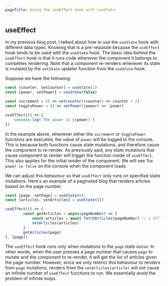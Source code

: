 ```yaml
---
pageTitle: Using the useEffect hook with useState
---
```


## useEffect

In my previous blog post, I talked about how to use the `useState` hook with different data types. Knowing that is a pre-requisite because the `useEffect` hook tends to be used with the `useState` hook. The basic idea behind the `useEffect` hook is that it runs code whenever the component it belongs to completes rendering. Note that a component re-renders whenever its state is mutated by the `setState` updater function from the `useState` hook. 

Suppose we have the following:

```jsx
const [counter, setCounter] = useState(1)
const [power, setPower] = useState(false)

const increment = () => setCounter((counter) => counter + 1)
const togglePower = () => setPower((power) => !power)

useEffect(() => {
	console.log(`The power is ${power}`)
})
```

In the example above, whenever either the `increment` or `togglePower` functions are executed, the value of `power` will be logged to the console. This is because both functions cause state mutations, and therefore cause the component to re-render. As previously said, any state mutations that cause component to render will trigger the function inside of `useEffect`. This also applies for the initial render of the component. We will see `The power is false` on  the console when the component loads. 

We can adjust this behaviour so that `useEffect` only runs on specified state mutations. Here's an example of a paginated blog that renders articles based on the page number.

```jsx
const [page, setPage] = useState(0);
const [articles, setArticles] = useState([])

useEffect(() => {
		const getArticles = async(pageNumber) => {
			const articles = await fetchArticles(pageNumber) // a GET function
			setArticles(articles)
		}
		getArticles(page)
}, [page])
```

The `useEffect` hook runs only when mutations to the `page` state occur. In other words, when the user presses a page number that causes `page` to mutate and the component to re-render, it will get the list of articles given the page number. However, since we only restrict this behaviour to renders from `page` mutations, renders from the `setArticles(article)` will not cause an infinite number of `useEffect` functions to run. We essentially avoid the problem of infinite loops.